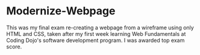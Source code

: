 # Modernize-Webpage

This was my final exam re-creating a webpage from a wireframe using only HTML and CSS, taken after my first week learning Web Fundamentals at Coding Dojo's software development program. I was awarded top exam score.
